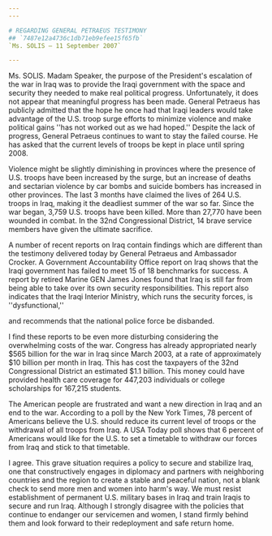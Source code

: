 ```yaml
---
---

# REGARDING GENERAL PETRAEUS TESTIMONY
## `7487e12a4736c1db71eb9efee15f65fb`
`Ms. SOLIS — 11 September 2007`

---
```



Ms. SOLIS. Madam Speaker, the purpose of the President's escalation 
of the war in Iraq was to provide the Iraqi government with the space 
and security they needed to make real political progress. 
Unfortunately, it does not appear that meaningful progress has been 
made. General Petraeus has publicly admitted that the hope he once had 
that Iraqi leaders would take advantage of the U.S. troop surge efforts 
to minimize violence and make political gains ''has not worked out as 
we had hoped.'' Despite the lack of progress, General Petraeus 
continues to want to stay the failed course. He has asked that the 
current levels of troops be kept in place until spring 2008.

Violence might be slightly diminishing in provinces where the 
presence of U.S. troops have been increased by the surge, but an 
increase of deaths and sectarian violence by car bombs and suicide 
bombers has increased in other provinces. The last 3 months have 
claimed the lives of 264 U.S. troops in Iraq, making it the deadliest 
summer of the war so far. Since the war began, 3,759 U.S. troops have 
been killed. More than 27,770 have been wounded in combat. In the 32nd 
Congressional District, 14 brave service members have given the 
ultimate sacrifice.

A number of recent reports on Iraq contain findings which are 
different than the testimony delivered today by General Petraeus and 
Ambassador Crocker. A Government Accountability Office report on Iraq 
shows that the Iraqi government has failed to meet 15 of 18 benchmarks 
for success. A report by retired Marine GEN James Jones found that Iraq 
is still far from being able to take over its own security 
responsibilities. This report also indicates that the Iraqi Interior 
Ministry, which runs the security forces, is ''dysfunctional,''


and recommends that the national police force be disbanded.

I find these reports to be even more disturbing considering the 
overwhelming costs of the war. Congress has already appropriated nearly 
$565 billion for the war in Iraq since March 2003, at a rate of 
approximately $10 billion per month in Iraq. This has cost the 
taxpayers of the 32nd Congressional District an estimated $1.1 billion. 
This money could have provided health care coverage for 447,203 
individuals or college scholarships for 167,215 students.

The American people are frustrated and want a new direction in Iraq 
and an end to the war. According to a poll by the New York Times, 78 
percent of Americans believe the U.S. should reduce its current level 
of troops or the withdrawal of all troops from Iraq. A USA Today poll 
shows that 6 percent of Americans would like for the U.S. to set a 
timetable to withdraw our forces from Iraq and stick to that timetable.

I agree. This grave situation requires a policy to secure and 
stabilize Iraq, one that constructively engages in diplomacy and 
partners with neighboring countries and the region to create a stable 
and peaceful nation, not a blank check to send more men and women into 
harm's way. We must resist establishment of permanent U.S. military 
bases in Iraq and train Iraqis to secure and run Iraq. Although I 
strongly disagree with the policies that continue to endanger our 
servicemen and women, I stand firmly behind them and look forward to 
their redeployment and safe return home.
